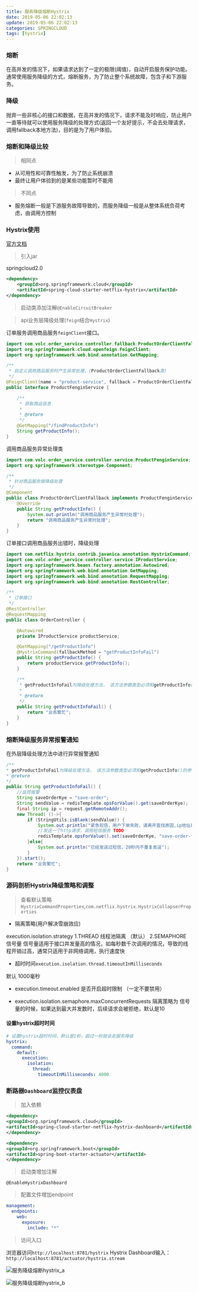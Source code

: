 ```yaml
---
title: 服务降级熔断Hystrix
date: 2019-05-06 22:02:13
update: 2019-05-06 22:02:13
categories: SPRINGCLOUD
tags: [hystrix]
---
```


### 熔断

在高并发的情况下，如果请求达到了一定的极限(阈值)，自动开启服务保护功能。通常使用服务降级的方式，熔断服务，为了防止整个系统故障，包含子和下游服务。

### 降级

抛弃一些非核心的接口和数据，在高并发的情况下，请求不能及时响应，防止用户一直等待就可以使用服务降级的处理方式(返回一个友好提示，不会去处理请求，调用fallback本地方法)，目的是为了用户体验。

### 熔断和降级比较

> 相同点

* 从可用性和可靠性触发，为了防止系统崩溃
* 最终让用户体验到的是某些功能暂时不能用

> 不同点

* 服务熔断一般是下游服务故障导致的，而服务降级一般是从整体系统负荷考虑，由调用方控制

### Hystrix使用

<a href="http://cloud.spring.io/spring-cloud-netflix/single/spring-cloud-netflix.html#_circuit_breaker_hystrix_clients">官方文档</a>

> 引入jar

springcloud2.0

```xml
<dependency>
    <groupId>org.springframework.cloud</groupId>
    <artifactId>spring-cloud-starter-netflix-hystrix</artifactId>
</dependency>
```

> 启动类添加注解`@EnableCircuitBreaker`

> api业务层降级处理(`feign`结合`Hystrix`)


订单服务调用商品服务`feignClient`接口。

```java
import com.volc.order_service.controller.fallback.ProductOrderClientFallback;
import org.springframework.cloud.openfeign.FeignClient;
import org.springframework.web.bind.annotation.GetMapping;

/**
 * 自定义调用商品服务时产生异常处理，(ProductOrderClientFallback类)
 */
@FeignClient(name = "product-service", fallback = ProductOrderClientFallback.class)
public interface ProductFenginService {

    /**
     * 获取商品信息
     *
     * @return
     */
    @GetMapping("/findProductInfo")
    String getProductInfo();
}

```

调用商品服务异常处理类

```java
import com.volc.order_service.controller.service.ProductFenginService;
import org.springframework.stereotype.Component;

/**
 * 针对商品服务做降级处理
 */
@Component
public class ProductOrderClientFallback implements ProductFenginService {
    @Override
    public String getProductInfo() {
        System.out.println("调用商品服务产生异常时处理");
        return "调用商品服务产生异常时处理";
    }
}
```

订单接口调用商品服务出错时，降级处理

```java
import com.netflix.hystrix.contrib.javanica.annotation.HystrixCommand;
import com.volc.order_service.controller.service.IProductService;
import org.springframework.beans.factory.annotation.Autowired;
import org.springframework.web.bind.annotation.GetMapping;
import org.springframework.web.bind.annotation.RequestMapping;
import org.springframework.web.bind.annotation.RestController;

/**
 * 订单接口
 */
@RestController
@RequestMapping
public class OrderController {

    @Autowired
    private IProductService productService;

    @GetMapping("/getProductInfo")
    @HystrixCommand(fallbackMethod = "getProductInfoFail")
    public String getProductInfo() {
        return productService.getProductInfo();
    }

    /**
     * getProductInfoFail为降级处理方法， 该方法参数类型必须和getProductInfo()的参数类型一致
     *
     * @return
     */
    public String getProductInfoFail() {
        return "业务繁忙";
    }
}
```

### 熔断降级服务异常报警通知

在外层降级处理方法中进行异常报警通知

```java
/**
* getProductInfoFail为降级处理方法， 该方法参数类型必须和getProductInfo()的参数类型一致
* @return
*/
public String getProductInfoFail() {
    //监控报警
    String saveOrderKye = "save-order";
    String sendValue = redisTemplate.opsForValue().get(saveOrderKye);
    final String ip = request.getRemoteAddr();
    new Thread( ()->{
        if (StringUtils.isBlank(sendValue)) {
            System.out.println("紧急短信，用户下单失败，请离开查找原因,ip地址是="+ip);
            //发送一个http请求，调用短信服务 TODO
            redisTemplate.opsForValue().set(saveOrderKye, "save-order-fail", 20, TimeUnit.SECONDS);
        }else{
            System.out.println("已经发送过短信，20秒内不重复发送");
        }
    }).start();
    return "业务繁忙";
}
```

### 源码剖析Hystrix降级策略和调整

> 查看默认策略`HystrixCommandProperties`,`com.netflix.hystrix.HystrixCollapserProperties`

* 隔离策略(用户解决雪崩效应)

execution.isolation.strategy
1.THREAD 线程池隔离 （默认）
2.SEMAPHORE 信号量
信号量适用于接口并发量高的情况，如每秒数千次调用的情况，导致的线程开销过高，通常只适用于非网络调用，执行速度快

* 超时时间`execution.isolation.thread.timeoutInMilliseconds`

默认 1000毫秒

* execution.timeout.enabled 是否开启超时限制 （一定不要禁用）

* execution.isolation.semaphore.maxConcurrentRequests 隔离策略为 信号量的时候，如果达到最大并发数时，后续请求会被拒绝，默认是10

#### 设置hystrix超时时间

```yml
# 设置hystrix超时时间，默认是1秒，超过一秒就会走服务降级
hystrix:
  command:
    default:
      execution:
        isolation:
          thread:
            timeoutInMilliseconds: 4000
```

### 断路器`Dashboard`监控仪表盘

> 加入依赖

```xml
<dependency>
<groupId>org.springframework.cloud</groupId>
<artifactId>spring-cloud-starter-netflix-hystrix-dashboard</artifactId>
</dependency>

<dependency>
<groupId>org.springframework.boot</groupId>
<artifactId>spring-boot-starter-actuator</artifactId>
</dependency>
```

> 启动类增加注解

```
@EnableHystrixDashboard
```

> 配置文件增加endpoint

```yml
management:
  endpoints:
    web:
      exposure:
        include: "*"
```        

> 访问入口

浏览器访问`http://localhost:8781/hystrix`
Hystrix Dashboard输入： `http://localhost:8781/actuator/hystrix.stream`

![服务降级熔断hystrix_a](https://volc1612.gitee.io/blog/images/服务降级熔断hystrix/服务降级熔断hystrix_a.png)

![服务降级熔断hystrix_b](https://volc1612.gitee.io/blog/images/服务降级熔断hystrix/服务降级熔断hystrix_b.png)